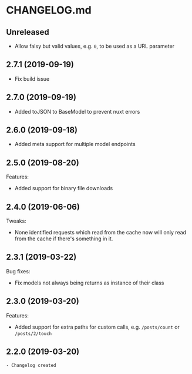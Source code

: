 # CHANGELOG.md

## Unreleased

- Allow falsy but valid values, e.g. `0`, to be used as a URL parameter

## 2.7.1 (2019-09-19)

- Fix build issue

## 2.7.0 (2019-09-19)

- Added toJSON to BaseModel to prevent nuxt errors

## 2.6.0 (2019-09-18)

- Added meta support for multiple model endpoints

## 2.5.0 (2019-08-20)

Features:

- Added support for binary file downloads

## 2.4.0 (2019-06-06)

Tweaks:

- None identified requests which read from the cache now will only read from the cache if there's something in it.

## 2.3.1 (2019-03-22)

Bug fixes:

  - Fix models not always being returns as instance of their class

## 2.3.0 (2019-03-20)

Features:

  - Added support for extra paths for custom calls, e.g. `/posts/count` or `/posts/2/touch`

## 2.2.0 (2019-03-20)

    - Changelog created
